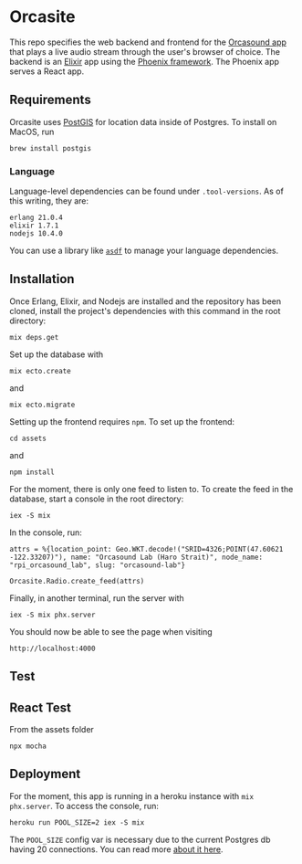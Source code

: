 # Orcasite

This repo specifies the web backend and frontend for the [Orcasound app](http://live.orcasound.net) that plays a live audio stream through the user's browser of choice. The backend is an [Elixir](https://elixir-lang.org/) app using the [Phoenix framework](https://phoenixframework.org/). The Phoenix app serves a React app.

## Requirements

Orcasite uses [PostGIS](http://postgis.net/) for location data inside of Postgres. To install on MacOS, run

`brew install postgis`

### Language

Language-level dependencies can be found under `.tool-versions`. As of this writing, they are:

```
erlang 21.0.4
elixir 1.7.1
nodejs 10.4.0
```

You can use a library like [`asdf`](https://github.com/asdf-vm/asdf) to manage your language dependencies.

## Installation

Once Erlang, Elixir, and Nodejs are installed and the repository has been cloned, install the project's dependencies with this command in the root directory:

`mix deps.get`

Set up the database with

`mix ecto.create`

and

`mix ecto.migrate`

Setting up the frontend requires `npm`. To set up the frontend:

`cd assets`

and

`npm install`

For the moment, there is only one feed to listen to. To create the feed in the database, start a console in the root directory:

`iex -S mix`

In the console, run:

```
attrs = %{location_point: Geo.WKT.decode!("SRID=4326;POINT(47.60621 -122.33207)"), name: "Orcasound Lab (Haro Strait)", node_name: "rpi_orcasound_lab", slug: "orcasound-lab"}

Orcasite.Radio.create_feed(attrs)
```

Finally, in another terminal, run the server with

`iex -S mix phx.server`

You should now be able to see the page when visiting

`http://localhost:4000`


## Test

## React Test

From the assets folder

`npx mocha`


## Deployment

For the moment, this app is running in a heroku instance with `mix phx.server`. To access the console, run:

`heroku run POOL_SIZE=2 iex -S mix`

The `POOL_SIZE` config var is necessary due to the current Postgres db having 20 connections. You can read more [about it here](https://hexdocs.pm/phoenix/heroku.html#creating-environment-variables-in-heroku).


